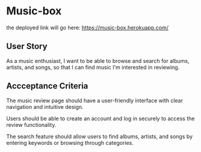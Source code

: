 # Music-box
the deployed link will go here: https://music-box.herokuapp.com/


## User Story 
As a music enthusiast, I want to be able to browse and search for albums, artists, and songs, so that I can find music I'm interested in reviewing.

## Accceptance Criteria 
The music review page should have a user-friendly interface with clear navigation and intuitive design.

Users should be able to create an account and log in securely to access the review functionality.

The search feature should allow users to find albums, artists, and songs by entering keywords or browsing through categories.

